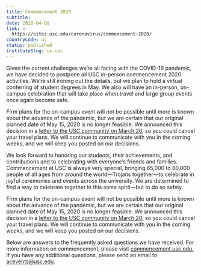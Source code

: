 ```yaml
---
title: Commencement 2020
subtitle: 
date: 2020-04-08
link: >-
  https://sites.usc.edu/coronavirus/commencement-2020/
countryCode: us
status: published
instituteSlug: us-usc
---
```

Given the current challenges we’re all facing with the COVID-19 pandemic, we have decided to postpone all USC in-person commencement 2020 activities. We’re still ironing out the details, but we plan to hold a virtual conferring of student degrees in May. We also will have an in-person, on-campus celebration that will take place when travel and large group events once again become safe.

Firm plans for the on-campus event will not be possible until more is known about the advance of the pandemic, but we are certain that our original planned date of May 15, 2020 is no longer feasible. We announced this decision in a [letter to the USC community on March 20](https://coronavirus.usc.edu/2020/03/20/latest-updates-and-actions/), so you could cancel your travel plans. We will continue to communicate with you in the coming weeks, and we will keep you posted on our decisions.

We look forward to honoring our students, their achievements, and contributions and to celebrating with everyone’s friends and families. Commencement at USC is always very special, bringing 65,000 to 80,000 people of all ages from around the world—Trojans together—to celebrate in joyful ceremonies and events across the university. We are determined to find a way to celebrate together in this same spirit—but to do so safely.

Firm plans for the on-campus event will not be possible until more is known about the advance of the pandemic, but we are certain that our original planned date of May 15, 2020 is no longer feasible. We announced this decision in a [letter to the USC community on March 20](https://coronavirus.usc.edu/2020/03/20/latest-updates-and-actions/), so you could cancel your travel plans. We will continue to communicate with you in the coming weeks, and we will keep you posted on our decisions.

Below are answers to the frequently asked questions we have received. For more information on commencement, please visit [commencement.usc.edu.](https://commencement.usc.edu/) If you have any additional questions, please send an email to [acevents@usc.edu](mailto:acevents@usc.edu).
